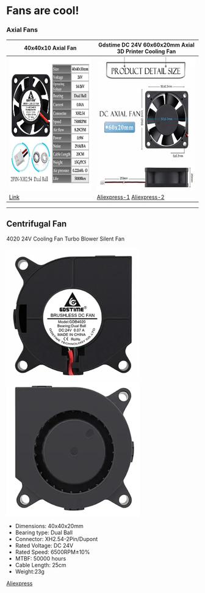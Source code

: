 # Fans are cool!

### Axial Fans
| 40x40x10 Axial Fan | Gdstime DC 24V 60x60x20mm Axial 3D Printer Cooling Fan   |
|-----|-----|
| <img src="../images/Gdstime-24V-40x40x10mm.webp" width=350 height=350 title="Fan" /> |  <img src="../images/Gdstime-24V-60x60x20mm.webp" width=350 height=350 title="Fan" /> |  
| [Link](https://www.aliexpress.us/item/2251832540325686.html) | [Aliexpress-1](https://www.aliexpress.us/item/2251832540325686.html) [Aliexpress-2](https://www.aliexpress.us/item/2251832540325686.html) |
---


## Centrifugal Fan

4020 24V Cooling Fan Turbo Blower Silent Fan  

<img src="../images/Gdstime.webp" width=350 height=350 title="Fan" /> <img src="../images/Gdstime-b.webp" width=350 height=350 title="Fan" />  

  * Dimensions: 40x40x20mm  
  * Bearing type: Dual Ball
  * Connector: XH2.54-2Pin/Dupont 
  * Rated Voltage: DC 24V 
  * Rated Speed: 6500RPM±10% 
  * MTBF: 50000 hours 
  * Cable Length: 25cm
  * Weight:23g

 [Aliexpress](https://www.aliexpress.us/item/3256801278415934.html) 

 

